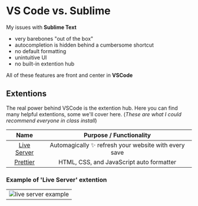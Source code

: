 # VS Code vs. Sublime

My issues with **Sublime Text**
- very barebones "out of the box"
- autocompletion is hidden behind a cumbersome shortcut
- no default formatting
- unintuitive UI
- no built-in extention hub

All of these features are front and center in **VSCode**

## Extentions
The real power behind VSCode is the extention hub. Here you can find many helpful extentions, some we'll cover here. (*These are what I could recommend everyone in class install*)

|                                           Name                                           |               Purpose / Functionality                |
| :--------------------------------------------------------------------------------------: | :--------------------------------------------------: |
| [Live Server](https://marketplace.visualstudio.com/items?itemName=ritwickdey.LiveServer) | Automagically ✨ refresh your website with every save |
|  [Prettier](https://marketplace.visualstudio.com/items?itemName=esbenp.prettier-vscode)  |       HTML, CSS, and JavaScript auto formatter       |

### Example of 'Live Server' extention
|                                                                                                                                          |
| :--------------------------------------------------------------------------------------------------------------------------------------: |
| ![live server example](https://github.com/ritwickdey/vscode-live-server/raw/HEAD/images/Screenshot/vscode-live-server-animated-demo.gif) |